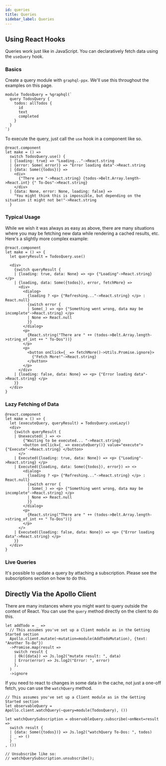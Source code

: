 ```yaml
---
id: queries
title: Queries
sidebar_label: Queries
---
```


## Using React Hooks

Queries work just like in JavaScript. You can declaratively fetch data using the `useQuery` hook.

### Basics

Create a query module with `graphql-ppx`. We'll use this throughout the examples on this page.

```reason
module TodosQuery = %graphql(`
  query TodosQuery {
    todos: allTodos {
      id
      text
      completed
    }
  }
`)
```

To execute the query, just call the `use` hook in a component like so.

```reason
@react.component
let make = () =>
  switch TodosQuery.use() {
  | {loading: true} => "Loading..."->React.string
  | {error: Some(_error)} => "Error loading data"->React.string
  | {data: Some({todos})} =>
    <div>
      {"There are "->React.string} {todos->Belt.Array.length->React.int} {" To-Dos"->React.string}
    </div>
  | {data: None, error: None, loading: false} =>
    "You might think this is impossible, but depending on the situation it might not be!"->React.string
  }
```

### Typical Usage

While we wish it was always as easy as above, there are many situations where you may be fetching new data while rendering a cached results, etc. Here's a slightly more complex example:

```reason
@react.component
let make = () => {
  let queryResult = TodosQuery.use()

  <div>
    {switch queryResult {
    | {loading: true, data: None} => <p> {"Loading"->React.string} </p>
    | {loading, data: Some({todos}), error, fetchMore} =>
      <div>
        <dialog>
          {loading ? <p> {"Refreshing..."->React.string} </p> : React.null}
          {switch error {
          | Some(_) => <p> {"Something went wrong, data may be incomplete"->React.string} </p>
          | None => React.null
          }}
        </dialog>
        <p>
          {React.string("There are " ++ (todos->Belt.Array.length->string_of_int ++ " To-Dos"))}
        </p>
        <p>
          <button onClick={_ => fetchMore()->Utils.Promise.ignore}>
            {"Fetch More!"->React.string}
          </button>
        </p>
      </div>
    | {loading: false, data: None} => <p> {"Error loading data"->React.string} </p>
    }}
  </div>
}
```

### Lazy Fetching of Data

```reason
@react.component
let make = () => {
  let (executeQuery, queryResult) = TodosQuery.useLazy()
  <div>
    {switch queryResult {
    | Unexecuted(_) => <>
        {"Waiting to be executed... "->React.string}
        <button onClick={_ => executeQuery()} value="execute"> {"Execute"->React.string} </button>
      </>
    | Executed({loading: true, data: None}) => <p> {"Loading"->React.string} </p>
    | Executed({loading, data: Some({todos}), error}) => <>
        <dialog>
          {loading ? <p> {"Refreshing..."->React.string} </p> : React.null}
          {switch error {
          | Some(_) => <p> {"Something went wrong, data may be incomplete"->React.string} </p>
          | None => React.null
          }}
        </dialog>
        <p>
          {React.string("There are " ++ (todos->Belt.Array.length->string_of_int ++ " To-Dos"))}
        </p>
      </>
    | Executed({loading: false, data: None}) => <p> {"Error loading data"->React.string} </p>
    }}
  </div>
}
```

### Live Queries

It's possible to update a query by attaching a subscription. Please see the subscriptions section on how to do this.

## Directly Via the Apollo Client

There are many instances where you might want to query outside the context of React. You can use the `query` method directly on the client to do this.

```reason
let addTodo = _ =>
  // This assumes you've set up a Client module as in the Getting Started section
  Apollo.client.mutate(~mutation=module(AddTodoMutation), {text: "Another To-Do"})
  ->Promise.map(result =>
    switch result {
    | Ok({data}) => Js.log2("mutate result: ", data)
    | Error(error) => Js.log2("Error: ", error)
    },
  )
  ->ignore
```

If you need to react to changes in some data in the cache, not just a one-off fetch, you can use the `watchQuery` method.

```reason
// This assumes you've set up a Client module as in the Getting Started section
let observableQuery = Apollo.client.watchQuery(~query=module(TodosQuery), ())

let watchQuerySubscription = observableQuery.subscribe(~onNext=result =>
  switch result {
  | {data: Some({todos})} => Js.log2("watchQuery To-Dos: ", todos)
  | _ => ()
  }
, ())

// Unsubscribe like so:
// watchQuerySubscription.unsubscribe();
```
